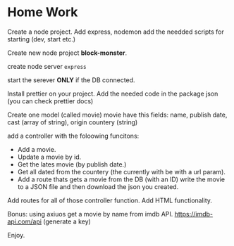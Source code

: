 # Home Work

Create a node project.
Add express, nodemon add the needded scripts for starting (dev, start etc.)

Create new node project **block-monster**.

create node server `express`

start the serever **ONLY** if the DB connected.

Install prettier on your project.
Add the needed code in the package json (you can check prettier docs)

Create one model (called movie)
movie have this fields:
name, publish date, cast (array of string), origin countery (string)

add a controller with the foloowing funcitons:

- Add a movie.
- Update a movie by id.
- Get the lates movie (by publish date.)
- Get all dated from the countery (the currently with be with a url param).
- Add a route thats gets a movie from the DB (with an ID)
  write the movie to a JSON file and then download the json you created.

Add routes for all of those controller function.
Add HTML functionality.

Bonus:
using axiuos get a movie by name from imdb API.
https://imdb-api.com/api (generate a key)

Enjoy.
